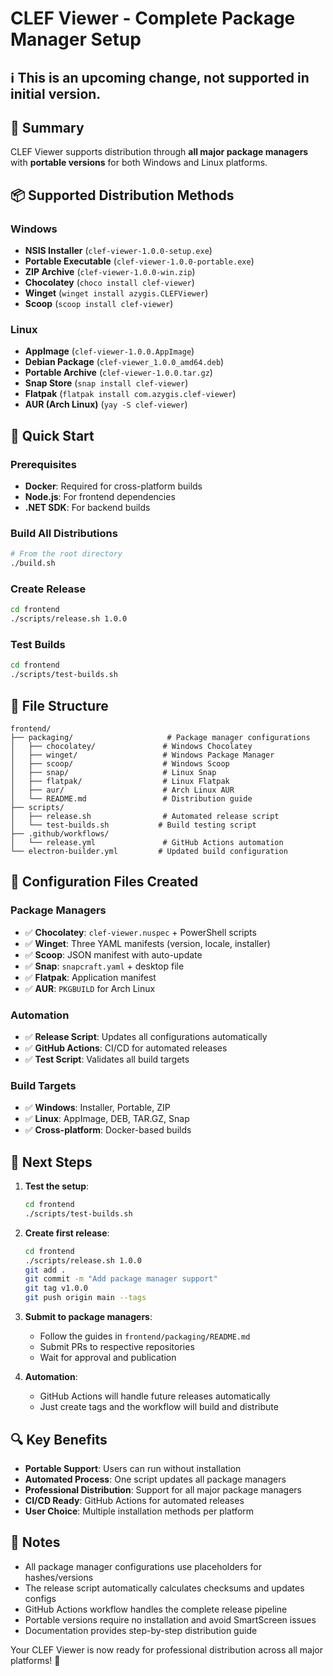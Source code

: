 # CLEF Viewer - Complete Package Manager Setup

## ℹ️ This is an upcoming change, not supported in initial version.

## 🎯 Summary

CLEF Viewer supports distribution through **all major package managers** with **portable versions** for both Windows and Linux platforms.

## 📦 Supported Distribution Methods

### Windows

- **NSIS Installer** (`clef-viewer-1.0.0-setup.exe`)
- **Portable Executable** (`clef-viewer-1.0.0-portable.exe`)
- **ZIP Archive** (`clef-viewer-1.0.0-win.zip`)
- **Chocolatey** (`choco install clef-viewer`)
- **Winget** (`winget install azygis.CLEFViewer`)
- **Scoop** (`scoop install clef-viewer`)

### Linux

- **AppImage** (`clef-viewer-1.0.0.AppImage`)
- **Debian Package** (`clef-viewer_1.0.0_amd64.deb`)
- **Portable Archive** (`clef-viewer-1.0.0.tar.gz`)
- **Snap Store** (`snap install clef-viewer`)
- **Flatpak** (`flatpak install com.azygis.clef-viewer`)
- **AUR (Arch Linux)** (`yay -S clef-viewer`)

## 🚀 Quick Start

### Prerequisites

- **Docker**: Required for cross-platform builds
- **Node.js**: For frontend dependencies
- **.NET SDK**: For backend builds

### Build All Distributions

```bash
# From the root directory
./build.sh
```

### Create Release

```bash
cd frontend
./scripts/release.sh 1.0.0
```

### Test Builds

```bash
cd frontend
./scripts/test-builds.sh
```

## 📁 File Structure

```
frontend/
├── packaging/                     # Package manager configurations
│   ├── chocolatey/               # Windows Chocolatey
│   ├── winget/                   # Windows Package Manager
│   ├── scoop/                    # Windows Scoop
│   ├── snap/                     # Linux Snap
│   ├── flatpak/                  # Linux Flatpak
│   ├── aur/                      # Arch Linux AUR
│   └── README.md                 # Distribution guide
├── scripts/
│   ├── release.sh                # Automated release script
│   └── test-builds.sh           # Build testing script
├── .github/workflows/
│   └── release.yml               # GitHub Actions automation
└── electron-builder.yml         # Updated build configuration
```

## 🔧 Configuration Files Created

### Package Managers

- ✅ **Chocolatey**: `clef-viewer.nuspec` + PowerShell scripts
- ✅ **Winget**: Three YAML manifests (version, locale, installer)
- ✅ **Scoop**: JSON manifest with auto-update
- ✅ **Snap**: `snapcraft.yaml` + desktop file
- ✅ **Flatpak**: Application manifest
- ✅ **AUR**: `PKGBUILD` for Arch Linux

### Automation

- ✅ **Release Script**: Updates all configurations automatically
- ✅ **GitHub Actions**: CI/CD for automated releases
- ✅ **Test Script**: Validates all build targets

### Build Targets

- ✅ **Windows**: Installer, Portable, ZIP
- ✅ **Linux**: AppImage, DEB, TAR.GZ, Snap
- ✅ **Cross-platform**: Docker-based builds

## 🎯 Next Steps

1. **Test the setup**:

    ```bash
    cd frontend
    ./scripts/test-builds.sh
    ```

2. **Create first release**:

    ```bash
    cd frontend
    ./scripts/release.sh 1.0.0
    git add .
    git commit -m "Add package manager support"
    git tag v1.0.0
    git push origin main --tags
    ```

3. **Submit to package managers**:

    - Follow the guides in `frontend/packaging/README.md`
    - Submit PRs to respective repositories
    - Wait for approval and publication

4. **Automation**:
    - GitHub Actions will handle future releases automatically
    - Just create tags and the workflow will build and distribute

## 🔍 Key Benefits

- **Portable Support**: Users can run without installation
- **Automated Process**: One script updates all package managers
- **Professional Distribution**: Support for all major package managers
- **CI/CD Ready**: GitHub Actions for automated releases
- **User Choice**: Multiple installation methods per platform

## 📝 Notes

- All package manager configurations use placeholders for hashes/versions
- The release script automatically calculates checksums and updates configs
- GitHub Actions workflow handles the complete release pipeline
- Portable versions require no installation and avoid SmartScreen issues
- Documentation provides step-by-step distribution guide

Your CLEF Viewer is now ready for professional distribution across all major platforms! 🎉
